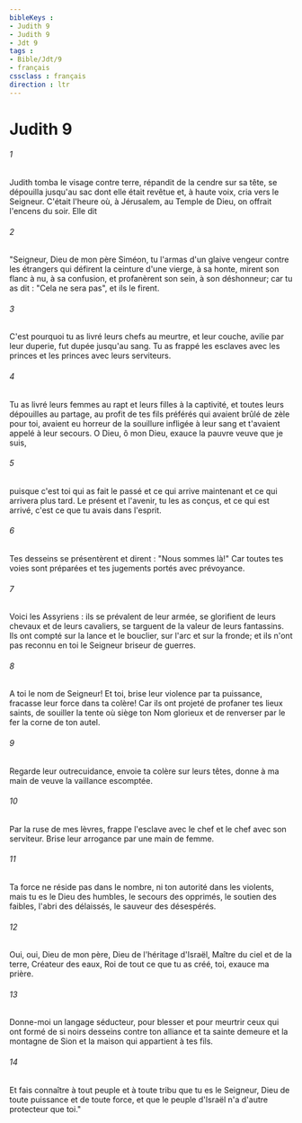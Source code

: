 ```yaml
---
bibleKeys : 
- Judith 9
- Judith 9
- Jdt 9
tags : 
- Bible/Jdt/9
- français
cssclass : français
direction : ltr
---
```


# Judith 9

###### 1
Judith tomba le visage contre terre, répandit de la cendre sur sa tête, se dépouilla jusqu'au sac dont elle était revêtue et, à haute voix, cria vers le Seigneur. C'était l'heure où, à Jérusalem, au Temple de Dieu, on offrait l'encens du soir. Elle dit
###### 2
"Seigneur, Dieu de mon père Siméon, tu l'armas d'un glaive vengeur contre les étrangers qui défirent la ceinture d'une vierge, à sa honte, mirent son flanc à nu, à sa confusion, et profanèrent son sein, à son déshonneur; car tu as dit : "Cela ne sera pas", et ils le firent.
###### 3
C'est pourquoi tu as livré leurs chefs au meurtre, et leur couche, avilie par leur duperie, fut dupée jusqu'au sang. Tu as frappé les esclaves avec les princes et les princes avec leurs serviteurs.
###### 4
Tu as livré leurs femmes au rapt et leurs filles à la captivité, et toutes leurs dépouilles au partage, au profit de tes fils préférés qui avaient brûlé de zèle pour toi, avaient eu horreur de la souillure infligée à leur sang et t'avaient appelé à leur secours. O Dieu, ô mon Dieu, exauce la pauvre veuve que je suis,
###### 5
puisque c'est toi qui as fait le passé et ce qui arrive maintenant et ce qui arrivera plus tard. Le présent et l'avenir, tu les as conçus, et ce qui est arrivé, c'est ce que tu avais dans l'esprit.
###### 6
Tes desseins se présentèrent et dirent : "Nous sommes là!" Car toutes tes voies sont préparées et tes jugements portés avec prévoyance.
###### 7
Voici les Assyriens : ils se prévalent de leur armée, se glorifient de leurs chevaux et de leurs cavaliers, se targuent de la valeur de leurs fantassins. Ils ont compté sur la lance et le bouclier, sur l'arc et sur la fronde; et ils n'ont pas reconnu en toi le Seigneur briseur de guerres.
###### 8
A toi le nom de Seigneur! Et toi, brise leur violence par ta puissance, fracasse leur force dans ta colère! Car ils ont projeté de profaner tes lieux saints, de souiller la tente où siège ton Nom glorieux et de renverser par le fer la corne de ton autel.
###### 9
Regarde leur outrecuidance, envoie ta colère sur leurs têtes, donne à ma main de veuve la vaillance escomptée.
###### 10
Par la ruse de mes lèvres, frappe l'esclave avec le chef et le chef avec son serviteur. Brise leur arrogance par une main de femme.
###### 11
Ta force ne réside pas dans le nombre, ni ton autorité dans les violents, mais tu es le Dieu des humbles, le secours des opprimés, le soutien des faibles, l'abri des délaissés, le sauveur des désespérés.
###### 12
Oui, oui, Dieu de mon père, Dieu de l'héritage d'Israël, Maître du ciel et de la terre, Créateur des eaux, Roi de tout ce que tu as créé, toi, exauce ma prière.
###### 13
Donne-moi un langage séducteur, pour blesser et pour meurtrir ceux qui ont formé de si noirs desseins contre ton alliance et ta sainte demeure et la montagne de Sion et la maison qui appartient à tes fils.
###### 14
Et fais connaître à tout peuple et à toute tribu que tu es le Seigneur, Dieu de toute puissance et de toute force, et que le peuple d'Israël n'a d'autre protecteur que toi."
